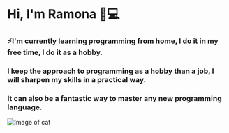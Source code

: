 # Hi, I'm Ramona 👋:computer:


### ⚡I'm currently  learning programming from home, I do it in my free time, I do it as a hobby. 
### I keep the approach to programming as a hobby than a job, I will sharpen my skills in a practical way.
### It can also be a fantastic way to master any new programming language.


![Image of cat](https://ramonaml.github.com/ramonaml/cat.gif)

